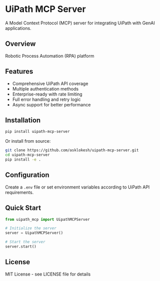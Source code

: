 # UiPath MCP Server

A Model Context Protocol (MCP) server for integrating UiPath with GenAI applications.

## Overview

Robotic Process Automation (RPA) platform

## Features

- Comprehensive UiPath API coverage
- Multiple authentication methods
- Enterprise-ready with rate limiting
- Full error handling and retry logic
- Async support for better performance

## Installation

```bash
pip install uipath-mcp-server
```

Or install from source:

```bash
git clone https://github.com/asklokesh/uipath-mcp-server.git
cd uipath-mcp-server
pip install -e .
```

## Configuration

Create a `.env` file or set environment variables according to UiPath API requirements.

## Quick Start

```python
from uipath_mcp import UipathMCPServer

# Initialize the server
server = UipathMCPServer()

# Start the server
server.start()
```

## License

MIT License - see LICENSE file for details
